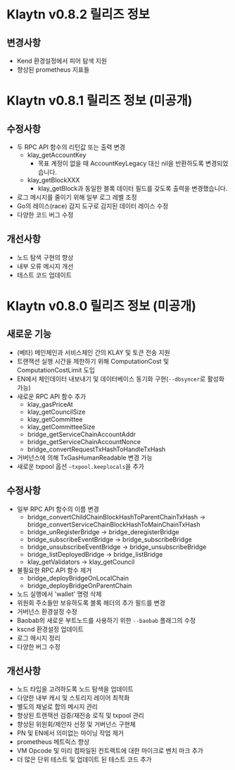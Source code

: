 # Klaytn v0.8.2 릴리즈 정보 <a id="release-notes-for-klaytn-v0-8-2"></a>

## 변경사항 <a id="changes"></a>
* Kend 환경설정에서 피어 탐색 지원
* 향상된 prometheus 지표들


# Klaytn v0.8.1 릴리즈 정보 (미공개) <a id="release-notes-for-klaytn-v0-8-1-unpublished"></a>

## 수정사항 <a id="fixes"></a>
* 두 RPC API 함수의 리턴값 또는 출력 변경
   * klay_getAccountKey
       * 목표 계정이 없을 때 AccountKeyLegacy 대신 nil을 반환하도록 변경되었습니다.
   * klay_getBlockXXX
       * klay_getBlock과 동일한 블록 데이터 필드를 갖도록 출력을 변경했습니다.
* 로그 메시지를 줄이기 위해 일부 로그 레벨 조정
* Go의 레이스(race) 감지 도구로 감지된 데이터 레이스 수정
* 다양한 코드 버그 수정

## 개선사항 <a id="improvements"></a>
* 노드 탐색 구현의 향상
* 내부 오류 메시지 개선
* 테스트 코드 업데이트


# Klaytn v0.8.0 릴리즈 정보 (미공개) <a id="release-notes-for-klaytn-v0-8-0-unpublished"></a>

## 새로운 기능 <a id="new-features"></a>
* (베타) 메인체인과 서비스체인 간의 KLAY 및 토큰 전송 지원
* 트랜잭션 실행 시간을 제한하기 위해 ComputationCost 및 ComputationCostLimit 도입
* EN에서 체인데이터 내보내기 및 데이터베이스 동기화 구현(`--dbsyncer`로 활성화 가능)
* 새로운 RPC API 함수 추가
   * klay_gasPriceAt
   * klay_getCouncilSize
   * klay_getCommittee
   * klay_getCommitteeSize
   * bridge_getServiceChainAccountAddr
   * bridge_getServiceChainAccountNonce
   * bridge_convertRequestTxHashToHandleTxHash
* 거버넌스에 의해 TxGasHumanReadable 변경 가능
* 새로운 txpool 옵션 `—txpool.keeplocals`을 추가

## 수정사항 <a id="fixes"></a>
* 일부 RPC API 함수의 이름 변경
   * bridge_convertChildChainBlockHashToParentChainTxHash -> bridge_convertServiceChainBlockHashToMainChainTxHash
   * bridge_unRegisterBridge -> bridge_deregisterBridge
   * bridge_subscribeEventBridge -> bridge_subscribeBridge
   * bridge_unsubscribeEventBridge -> bridge_unsubscribeBridge
   * bridge_listDeployedBridge -> bridge_listBridge
   * klay_getValidators -> klay_getCouncil
* 불필요한 RPC API 함수 제거
   * bridge_deployBridgeOnLocalChain
   * bridge_deployBridgeOnParentChain
* 노드 실행에서 'wallet' 명령 삭제
* 위원회 주소들만 보유하도록 블록 헤더의 추가 필드를 변경
* 거버넌스 환경설정 수정
* Baobab의 새로운 부트노드를 사용하기 위한 `--baobab` 플래그의 수정
* kscnd 환경설정 업데이트
* 로그 메시지 정리
* 다양한 버그 수정

## 개선사항 <a id="improvements"></a>
* 노드 타입을 고려하도록 노드 탐색을 업데이트
* 다양한 내부 캐시 및 스토리지 레이어 최적화
* 별도의 채널로 합의 메시지 관리
* 향상된 트랜잭션 검증/재전송 로직 및 txpool 관리
* 향상된 위원회/제안자 선정 및 거버넌스 구현체
* PN 및 EN에서 의미없는 마이닝 작업 제거
* prometheus 메트릭스 향상
* VM Opcode 및 미리 컴파일된 컨트랙트에 대한 마이크로 벤치 마크 추가
* 더 많은 단위 테스트 및 업데이트 된 테스트 코드 추가

